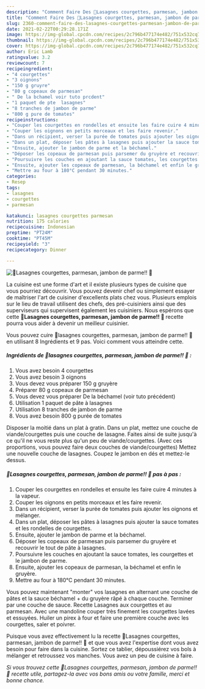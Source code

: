 ```yaml
---
description: "Comment Faire Des 🍴Lasagnes courgettes, parmesan, jambon de parme!! 🍴"
title: "Comment Faire Des 🍴Lasagnes courgettes, parmesan, jambon de parme!! 🍴"
slug: 2360-comment-faire-des-lasagnes-courgettes-parmesan-jambon-de-parme
date: 2021-02-22T00:29:28.171Z
image: https://img-global.cpcdn.com/recipes/2c796b477174e482/751x532cq70/🍴lasagnes-courgettes-parmesan-jambon-de-parme-🍴-photo-principale-de-la-recette.jpg
thumbnail: https://img-global.cpcdn.com/recipes/2c796b477174e482/751x532cq70/🍴lasagnes-courgettes-parmesan-jambon-de-parme-🍴-photo-principale-de-la-recette.jpg
cover: https://img-global.cpcdn.com/recipes/2c796b477174e482/751x532cq70/🍴lasagnes-courgettes-parmesan-jambon-de-parme-🍴-photo-principale-de-la-recette.jpg
author: Eric Lamb
ratingvalue: 3.2
reviewcount: 7
recipeingredient:
- "4 courgettes"
- "3 oignons"
- "150 g gruyre"
- "80 g copeaux de parmesan"
- " De la bchamel voir tuto prcdent"
- "1 paquet de pte  lasagnes"
- "8 tranches de jambon de parme"
- "800 g pure de tomates"
recipeinstructions:
- "Couper les courgettes en rondelles et ensuite les faire cuire 4 minutes à la vapeur."
- "Couper les oignons en petits morceaux et les faire revenir."
- "Dans un récipient, verser la purée de tomates puis ajouter les oignons et mélanger."
- "Dans un plat, déposer les pâtes à lasagnes puis ajouter la sauce tomates et les rondelles de courgettes."
- "Ensuite, ajouter le jambon de parme et la béchamel."
- "Déposer les copeaux de parmesan puis parsemer du gruyère et recouvrir le tout de pâte à lasagnes."
- "Poursuivre les couches en ajoutant la sauce tomates, les courgettes et le jambon de parme."
- "Ensuite, ajouter les copeaux de parmesan, la béchamel et enfin le gruyère."
- "Mettre au four à 180°C pendant 30 minutes."
categories:
- Resep
tags:
- lasagnes
- courgettes
- parmesan

katakunci: lasagnes courgettes parmesan 
nutrition: 175 calories
recipecuisine: Indonesian
preptime: "PT24M"
cooktime: "PT45M"
recipeyield: "3"
recipecategory: Dinner

---
```



![🍴Lasagnes courgettes, parmesan, jambon de parme!! 🍴](https://img-global.cpcdn.com/recipes/2c796b477174e482/751x532cq70/🍴lasagnes-courgettes-parmesan-jambon-de-parme-🍴-photo-principale-de-la-recette.jpg)

La cuisine est une forme d'art et il existe plusieurs types de cuisine que vous pourriez découvrir. Vous pouvez devenir chef ou simplement essayer de maîtriser l'art de cuisiner d'excellents plats chez vous. Plusieurs emplois sur le lieu de travail utilisent des chefs, des pré-cuisiniers ainsi que des superviseurs qui supervisent également les cuisiniers. Nous espérons que cette <strong> 🍴Lasagnes courgettes, parmesan, jambon de parme!! 🍴 </strong> recette pourra vous aider à devenir un meilleur cuisinier.

<!--inarticleads1-->

Vous pouvez cuire 🍴lasagnes courgettes, parmesan, jambon de parme!! 🍴 en utilisant 8 Ingrédients et 9 pas. Voici comment vous atteindre cette.

##### Ingrédients de 🍴lasagnes courgettes, parmesan, jambon de parme!! 🍴 :

1. Vous avez besoin 4 courgettes
1. Vous avez besoin 3 oignons
1. Vous devez vous préparer 150 g gruyère
1. Préparer 80 g copeaux de parmesan
1. Vous devez vous préparer  De la béchamel (voir tuto précédent)
1. Utilisation 1 paquet de pâte à lasagnes
1. Utilisation 8 tranches de jambon de parme
1. Vous avez besoin 800 g purée de tomates


Disposer la moitié dans un plat à gratin. Dans un plat, mettez une couche de viande/courgettes puis une couche de lasagne. Faites ainsi de suite jusqu&#39;à ce qu&#39;il ne vous reste plus qu&#39;un peu de viande/courgettes. (Avec ces proportions, vous pouvez faire deux couches de viande/courgettes) Mettez une nouvelle couche de lasagnes. Coupez le jambon en dés et mettez-le dessus. 

<!--inarticleads2-->

##### 🍴Lasagnes courgettes, parmesan, jambon de parme!! 🍴 pas à pas :

1. Couper les courgettes en rondelles et ensuite les faire cuire 4 minutes à la vapeur.
1. Couper les oignons en petits morceaux et les faire revenir.
1. Dans un récipient, verser la purée de tomates puis ajouter les oignons et mélanger.
1. Dans un plat, déposer les pâtes à lasagnes puis ajouter la sauce tomates et les rondelles de courgettes.
1. Ensuite, ajouter le jambon de parme et la béchamel.
1. Déposer les copeaux de parmesan puis parsemer du gruyère et recouvrir le tout de pâte à lasagnes.
1. Poursuivre les couches en ajoutant la sauce tomates, les courgettes et le jambon de parme.
1. Ensuite, ajouter les copeaux de parmesan, la béchamel et enfin le gruyère.
1. Mettre au four à 180°C pendant 30 minutes.


Vous pouvez maintenant &#34;monter&#34; vos lasagnes en alternant une couche de pâtes et la sauce béchamel + du gruyère râpé à chaque couche. Terminer par une couche de sauce. Recette Lasagnes aux courgettes et au parmesan. Avec une mandoline couper très finement les courgettes lavées et essuyées. Huiler un pirex à four et faire une première couche avec les courgettes, saler et poivrer. 

<!--inarticleads1-->

<p>
Puisque vous avez effectivement lu la recette 🍴Lasagnes courgettes, parmesan, jambon de parme!! 🍴 et que vous avez l'expertise dont vous avez besoin pour faire dans la cuisine. Sortez ce tablier, dépoussiérez vos bols à mélanger et retroussez vos manches. Vous avez un peu de cuisine à faire.
</p>

<p>
<i>Si vous trouvez cette 🍴Lasagnes courgettes, parmesan, jambon de parme!! 🍴 recette utile, partagez-la avec vos bons amis ou votre famille, merci et bonne chance.</i>
</p>
